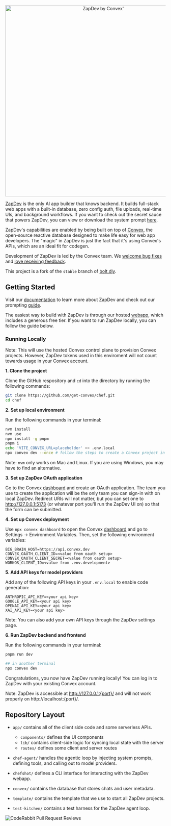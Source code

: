<p align="center">
  <picture>
    <source media="(prefers-color-scheme: dark)" srcset="https://chef.convex.dev/github-header-dark.svg">
    <img alt="ZapDev by Convex'" src="https://chef.convex.dev/github-header-light.svg" width="600">
  </picture>
</p>

[ZapDev](https://chef.convex.dev) is the only AI app builder that knows backend. It builds full-stack web apps with a built-in database, zero config auth, file uploads,
real-time UIs, and background workflows. If you want to check out the secret sauce that powers ZapDev, you can view or download the system prompt [here](https://github.com/get-convex/chef/releases/latest).

ZapDev's capabilities are enabled by being built on top of [Convex](https://convex.dev), the open-source reactive database designed to make life easy for web app developers. The "magic" in ZapDev is just the fact that it's using Convex's APIs, which are an ideal fit for codegen.

Development of ZapDev is led by the Convex team. We
[welcome bug fixes](./CONTRIBUTING.md) and
[love receiving feedback](https://discord.gg/convex).

This project is a fork of the `stable` branch of [bolt.diy](https://github.com/stackblitz-labs/bolt.diy).

## Getting Started

Visit our [documentation](https://docs.convex.dev/chef) to learn more about ZapDev and check out our prompting [guide](https://stack.convex.dev/chef-cookbook-tips-working-with-ai-app-builders).

The easiest way to build with ZapDev is through our hosted [webapp](https://chef.convex.dev), which includes a generous free tier. If you want to
run ZapDev locally, you can follow the guide below.

### Running Locally

Note: This will use the hosted Convex control plane to provision Convex projects. However, ZapDev tokens used in this enviroment will not count towards usage in your Convex account.

**1. Clone the project**

Clone the GitHub respository and `cd` into the directory by running the following commands:

```bash
git clone https://github.com/get-convex/chef.git
cd chef
```

**2. Set up local environment**

Run the following commands in your terminal:

```bash
nvm install
nvm use
npm install -g pnpm
pnpm i
echo 'VITE_CONVEX_URL=placeholder' >> .env.local
npx convex dev --once # follow the steps to create a Convex project in your team
```

Note: `nvm` only works on Mac and Linux. If you are using Windows, you may have to find an alternative.

**3. Set up ZapDev OAuth application**

Go to the Convex [dashboard](https://dashboard.convex.dev/team/settings/applications/oauth-apps) and create an OAuth application. The team you use to create the application will be the only team you can sign-in with on local ZapDev. Redirect URIs will not matter, but you can set one to http://127.0.0.1:5173 (or whatever port you'll run the ZapDev UI on) so that the form can be submitted.

**4. Set up Convex deployment**

Use `npx convex dashboard` to open the Convex [dashboard](https://dashboard.convex.dev) and go to Settings → Environment Variables. Then, set the following environment variables:

```env
BIG_BRAIN_HOST=https://api.convex.dev
CONVEX_OAUTH_CLIENT_ID=<value from oauth setup>
CONVEX_OAUTH_CLIENT_SECRET=<value from oauth setup>
WORKOS_CLIENT_ID=<value from .env.development>
```

**5. Add API keys for model providers**

Add any of the following API keys in your `.env.local` to enable code generation:

```env
ANTHROPIC_API_KEY=<your api key>
GOOGLE_API_KEY=<your api key>
OPENAI_API_KEY=<your api key>
XAI_API_KEY=<your api key>
```

Note: You can also add your own API keys through the ZapDev settings page.

**6. Run ZapDev backend and frontend**

Run the following commands in your terminal:

```bash
pnpm run dev

## in another terminal
npx convex dev
```

Congratulations, you now have ZapDev running locally! You can log in to ZapDev with your existing Convex account.

Note: ZapDev is accessible at http://127.0.0.1:{port}/ and will not work properly on http://localhost:{port}/.

## Repository Layout

- `app/` contains all of the client side code and some serverless APIs.

  - `components/` defines the UI components
  - `lib/` contains client-side logic for syncing local state with the server
  - `routes/` defines some client and server routes

- `chef-agent/` handles the agentic loop by injecting system prompts, defining tools, and calling out to model providers.

- `chefshot/` defines a CLI interface for interacting with the ZapDev webapp.

- `convex/` contains the database that stores chats and user metadata.

- `template/` contains the template that we use to start all ZapDev projects.

- `test-kitchen/` contains a test harness for the ZapDev agent loop.

![CodeRabbit Pull Request Reviews](https://img.shields.io/coderabbit/prs/github/otdoges/zapdev-2?utm_source=oss&utm_medium=github&utm_campaign=otdoges%2Fzapdev-2&labelColor=171717&color=FF570A&link=https%3A%2F%2Fcoderabbit.ai&label=CodeRabbit+Reviews)
